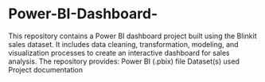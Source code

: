 # Power-BI-Dashboard-
This repository contains a Power BI dashboard project built using the Blinkit sales dataset. It includes data cleaning, transformation, modeling, and visualization processes to create an interactive dashboard for sales analysis.  The repository provides:  Power BI (.pbix) file  Dataset(s) used  Project documentation
